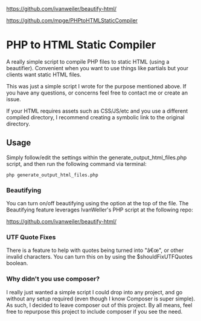 https://github.com/ivanweiler/beautify-html/

https://github.com/mpge/PHPtoHTMLStaticCompiler



# PHP to HTML Static Compiler
A really simple script to compile PHP files to static HTML (using a beautifier). Convenient when you want to use things like partials but your clients want static HTML files.

This was just a simple script I wrote for the purpose mentioned above. If you have any questions, or concerns feel free to contact me or create an issue.

If your HTML requires assets such as CSS/JS/etc and you use a different compiled directory, I recommend creating a symbolic link to the original directory.

## Usage

Simply follow/edit the settings within the generate_output_html_files.php script, and then run the following command via terminal:

```
php generate_output_html_files.php
```

### Beautifying

You can turn on/off beautifying using the option at the top of the file. The Beautifying feature leverages IvanWeller's PHP script at the following repo:

https://github.com/ivanweiler/beautify-html/

### UTF Quote Fixes

There is a feature to help with quotes being turned into "â€œ", or other invalid characters. You can turn this on by using the $shouldFixUTFQuotes boolean.

### Why didn't you use composer?

I really just wanted a simple script I could drop into any project, and go without any setup required (even though I know Composer is super simple). As such, I decided to leave composer out of this project. By all means, feel free to repurpose this project to include composer if you see the need.
